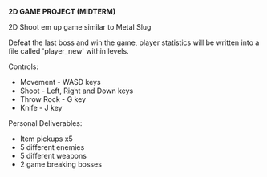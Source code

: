**2D GAME PROJECT (MIDTERM)**

2D Shoot em up game similar to Metal Slug 

Defeat the last boss and win the game, player statistics will be written into a file called 'player_new' within levels.

Controls: 
* Movement - WASD keys 
* Shoot - Left, Right and Down keys 
* Throw Rock - G key 
* Knife - J key 

Personal Deliverables: 
* Item pickups x5 
* 5 different enemies 
* 5 different weapons 
* 2 game breaking bosses
